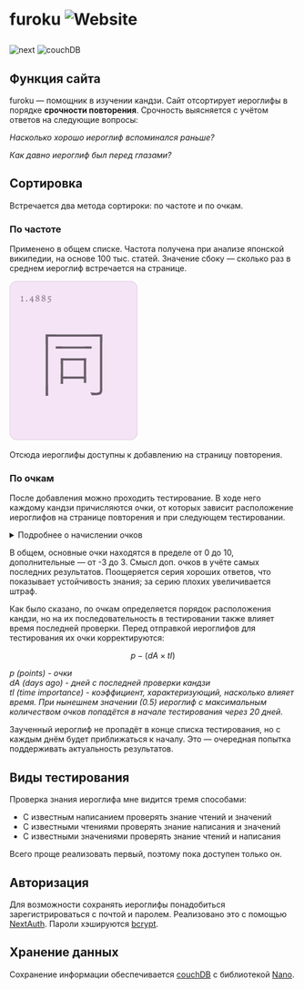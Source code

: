 <h1>

furoku ![Website](https://img.shields.io/website?url=https%3A%2F%2Ffuroku.ru&up_message=online&down_message=offline)

</h1>

![next](https://img.shields.io/badge/next-3D2D3E?style=for-the-badge&logo=nextdotjs&labelColor=3D2D3E&link=https%3A%2F%2Fnextjs.org%2F) ![couchDB](https://img.shields.io/badge/couchdb-3D2D3E?style=for-the-badge&logo=apachecouchdb&logoColor=E32428&labelColor=3D2D3E&link=https%3A%2F%2Fcouchdb.apache.org%2F/)


## Функция сайта

furoku &mdash; помощник в изучении кандзи. Сайт отсортирует иероглифы в порядке **срочности повторения**. Срочность выясняется с учётом ответов на следующие вопросы:

*Насколько хорошо иероглиф вспоминался раньше?*

*Как давно иероглиф был перед глазами?*

## Сортировка

Встречается два метода сортироки: по частоте и по очкам.

### По частоте 

Применено в общем списке. Частота получена при анализе японской википедии, на основе 100 тыс. статей. Значение сбоку &mdash; сколько раз в среднем иероглиф встречается на странице.

![Карточка с кандзи](./assets/kanji.png)

Отсюда иероглифы доступны к добавлению на страницу повторения.

### По очкам

После добавления можно проходить тестирование. В ходе него каждому кандзи причисляются очки, от которых зависит расположение иероглифов на странице повторения и при следующем тестировании.

<details>

<summary>Подробнее о начислении очков</summary>

Очки делятся на основные и дополнительные. Алгоритм их начисления:
1. На сервер отправляется данный при тестировании ответ
2. Определяется, сколько основных и доп. очков положено за такой ответ
3. По следующей формуле начисляются основные очки:

```math
prP + cP + prExP
```

*prP (previous points) - накопленные в прошлом очки<br>
cP (current points) - полученные только что основные<br>
prExP (previous extra points) - доп. очки, накопленные раньше*

4.  Начисляются доп. очки, суммируя текущие и полученные до этого. Они повлияют на следующую оценку кандзи

Таблица изменения основных и дополнительных очков в зависимости от ответа

| Параметр/оценка                |   хорошо        |       средне   |      плохо                |
|:-------------------------------|:---------------:|:--------------:|:-------------------------:|
|основные очки                   | +2              | +1             | -2                        |
|доп. очки                       | +1              | +1             | -1                        |
|**Ограничения**                 |                 |                |                           |
|учёт прошлых доп. очков         |все              |все             |если &#8815; 0             |
|возможные значения доп. очков   |&#8815; 3        |&#8815; 1       |&#8814;-3<br/>&#8815; 0    |
|возможные значения очков в итоге|&#8815; 10       |&#8815; 10      |&#8814; 0                  |

</details>

В общем, основные очки находятся в пределе от 0 до 10, дополнительные &mdash; от -3 до 3.
Смысл доп. очков в учёте самых последних результатов. Поощеряется серия хороших ответов, что показывает устойчивость знания; за серию плохих увеличивается штраф.

Как было сказано, по очкам определяется порядок расположения кандзи, но на их последовательность в тестировании также влияет время последней проверки.
Перед отправкой иероглифов для тестирования их очки корректируются:

```math
p - (dA × tI)
```

*p (points) - очки<br>
dA (days ago) - дней с последней проверки кандзи<br>
tI (time importance) - коэффициент, характеризующий, насколько влияет время. При нынешнем значении (0.5) иероглиф с максимальным количеством очков попадётся в начале тестирования через 20 дней.*

Заученный иероглиф не пропадёт в конце списка тестирования, но с каждым днём будет приближаться к началу. Это &mdash; очередная попытка поддерживать актуальность результатов.

## Виды тестирования

Проверка знания иероглифа мне видится тремя способами:
- С известным написанием проверять знание чтений и значений
- С известными чтениями проверять знание написания и значений
- С известными значениями проверять знание чтений и написания

Всего проще реализовать первый, поэтому пока доступен только он.

## Авторизация

Для возможности сохранять иероглифы понадобиться зарегистрироваться с почтой и паролем. Реализовано это с помощью [NextAuth](https://next-auth.js.org/). Пароли хэшируются [bcrypt](https://github.com/dcodeIO/bcrypt.js).

## Хранение данных

Сохранение информации обеспечивается [couchDB](https://couchdb.apache.org/) с библиотекой [Nano](https://github.com/apache/couchdb-nano).
